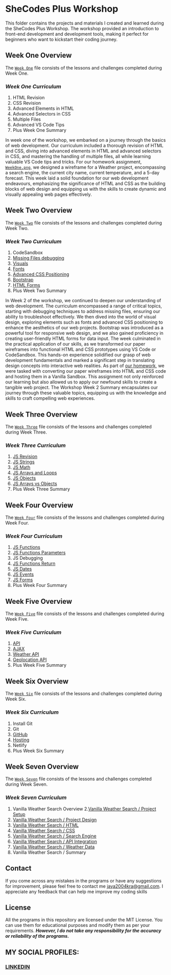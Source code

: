 # SheCodes Plus Workshop
This folder contains the projects and materials I created and learned during the SheCodes Plus Workshop. The workshop provided an introduction to front-end development and development tools, making it perfect for beginners who want to kickstart their coding journey.

## Week One Overview
The [`Week One`](https://github.com/fromjyce/SheCodes/tree/main/SheCodesPlus/Week%20One) file consists of the lessons and challenges completed during Week One.

  ### *Week One Curriculum*
  1. HTML Revision
  2. CSS Revision
  3. Advanced Elements in HTML
  4. Advanced Selectors in CSS
  5. Multiple Files
  6. Advanced VS Code Tips
  7. Plus Week One Summary

In week one of the workshop, we embarked on a journey through the basics of web development. Our curriculum included a thorough revision of HTML and CSS, diving into advanced elements in HTML and advanced selectors in CSS, and mastering the handling of multiple files, all while learning valuable VS Code tips and tricks. For our homework assignment, [`WeekOne.png`](https://github.com/fromjyce/SheCodes/blob/main/SheCodesPlus/Week%20One/WeekOne.png), we designed a wireframe for a Weather project, encompassing a search engine, the current city name, current temperature, and a 5-day forecast. This week laid a solid foundation for our web development endeavours, emphasizing the significance of HTML and CSS as the building blocks of web design and equipping us with the skills to create dynamic and visually appealing web pages effectively.

## Week Two Overview
The [`Week Two`](https://github.com/fromjyce/SheCodes/tree/main/SheCodesPlus/Week%20Two) file consists of the lessons and challenges completed during Week Two.

  ### *Week Two Curriculum*
  1. CodeSandbox
  2. [Missing Files debugging](https://github.com/fromjyce/SheCodes/tree/main/SheCodesPlus/Week%20Two/Challenge%201)
  3. [Visuals](https://github.com/fromjyce/SheCodes/tree/main/SheCodesPlus/Week%20Two/Challenge%202)
  4. [Fonts](https://github.com/fromjyce/SheCodes/tree/main/SheCodesPlus/Week%20Two/Challenge%203)
  5. [Advanced CSS Positioning](https://github.com/fromjyce/SheCodes/tree/main/SheCodesPlus/Week%20Two/Challenge%204)
  6. [Bootstrap](https://github.com/fromjyce/SheCodes/tree/main/SheCodesPlus/Week%20Two/Challenge%205)
  7. [HTML Forms](https://github.com/fromjyce/SheCodes/tree/main/SheCodesPlus/Week%20Two/Challenge%206)
  8. Plus Week Two Summary

In Week 2 of the workshop, we continued to deepen our understanding of web development. The curriculum encompassed a range of critical topics, starting with debugging techniques to address missing files, ensuring our ability to troubleshoot effectively. We then dived into the world of visual design, exploring elements such as fonts and advanced CSS positioning to enhance the aesthetics of our web projects. Bootstrap was introduced as a powerful tool for responsive web design, and we also gained proficiency in creating user-friendly HTML forms for data input. The week culminated in the practical application of our skills, as we transformed our paper wireframes into functional HTML and CSS prototypes using VS Code or CodeSandbox. This hands-on experience solidified our grasp of web development fundamentals and marked a significant step in translating design concepts into interactive web realities. As part of [our homework](https://github.com/fromjyce/SheCodes/tree/main/SheCodesPlus/Week%20Two/Homework), we were tasked with converting our paper wireframes into HTML and CSS code and hosting them in a Vanilla Sandbox. This assignment not only reinforced our learning but also allowed us to apply our newfound skills to create a tangible web project. The Workshop Week 2 Summary encapsulates our journey through these valuable topics, equipping us with the knowledge and skills to craft compelling web experiences.

## Week Three Overview
The [`Week Three`]() file consists of the lessons and challenges completed during Week Three.

  ### *Week Three Curriculum*
  1. [JS Revision]()
  2. [JS Strings]()
  3. [JS Math]()
  4. [JS Arrays and Loops]()
  5. [JS Objects]()
  6. [JS Arrays vs Objects]()
  7. Plus Week Three Summary

## Week Four Overview
The [`Week Four`]() file consists of the lessons and challenges completed during Week Four.

  ### *Week Four Curriculum*
  1. [JS Functions]()
  2. [JS Functions Parameters]()
  3. JS Debugging
  4. [JS Functions Return]()
  5. [JS Dates]()
  6. [JS Events]()
  7. [JS Forms]()
  8. Plus Week Four Summary

## Week Five Overview
The [`Week Five`]() file consists of the lessons and challenges completed during Week Five.

  ### *Week Five Curriculum*
  1. [API]()
  2. [AJAX]()
  3. [Weather API]()
  4. [Geolocation API]()
  5. Plus Week Five Summary

## Week Six Overview
The [`Week Six`]() file consists of the lessons and challenges completed during Week Six.

  ### *Week Six Curriculum*
  1. Install Git
  2. Git
  3. [GitHub]()
  4. [Hosting]()
  5. Netlify
  6. Plus Week Six Summary

## Week Seven Overview
The [`Week Seven`]() file consists of the lessons and challenges completed during Week Seven.

  ### *Week Seven Curriculum*
  1. Vanilla Weather Search Overview
  2.[Vanilla Weather Search / Project Setup](https://github.com/fromjyce/SheCodes/tree/main/SheCodesPlus/Week%20Seven/1.%20project%20setup)
  3. [Vanilla Weather Search / Project Design](https://github.com/fromjyce/SheCodes/tree/main/SheCodesPlus/Week%20Seven/2.%20project%20design)
  4. [Vanilla Weather Search / HTML](https://github.com/fromjyce/SheCodes/tree/main/SheCodesPlus/Week%20Seven/3.%20html)
  5. [Vanilla Weather Search / CSS](https://github.com/fromjyce/SheCodes/tree/main/SheCodesPlus/Week%20Seven/4.%20css)
  6. [Vanilla Weather Search / Search Engine](https://github.com/fromjyce/SheCodes/tree/main/SheCodesPlus/Week%20Seven/5.%20search%20engine)
  7. [Vanilla Weather Search / API Integration](https://github.com/fromjyce/SheCodes/tree/main/SheCodesPlus/Week%20Seven/6.%20api%20integration)
  8. [Vanilla Weather Search / Weather Data](https://github.com/fromjyce/SheCodes/tree/main/SheCodesPlus/Week%20Seven/7.%20weather%20data)
  9. Vanilla Weather Search / Summary


## Contact
If you come across any mistakes in the programs or have any suggestions for improvement, please feel free to contact me <jaya2004kra@gmail.com>. I appreciate any feedback that can help me improve my coding skills

## License
All the programs in this repository are licensed under the MIT License. You can use them for educational purposes and modify them as per your requirements. ***However, I do not take any responsibility for the accuracy or reliability of the programs.***

## MY SOCIAL PROFILES:
### [LINKEDIN](https://www.linkedin.com/in/jayashrek/)
